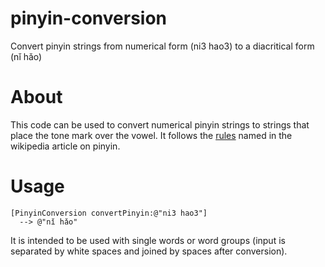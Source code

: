 pinyin-conversion
=================

Convert pinyin strings from numerical form (ni3 hao3) to a diacritical form (nǐ hǎo)

About
=====

This code can be used to convert numerical pinyin strings to strings that place the tone mark over the vowel. It follows the [rules](http://en.wikipedia.org/wiki/Pinyin#Rules_for_placing_the_tone_mark) named in the wikipedia article on pinyin.

Usage
=====
    [PinyinConversion convertPinyin:@"ni3 hao3"]
      --> @"nǐ hǎo"

It is intended to be used with single words or word groups (input is separated by white spaces and joined by spaces after conversion).
